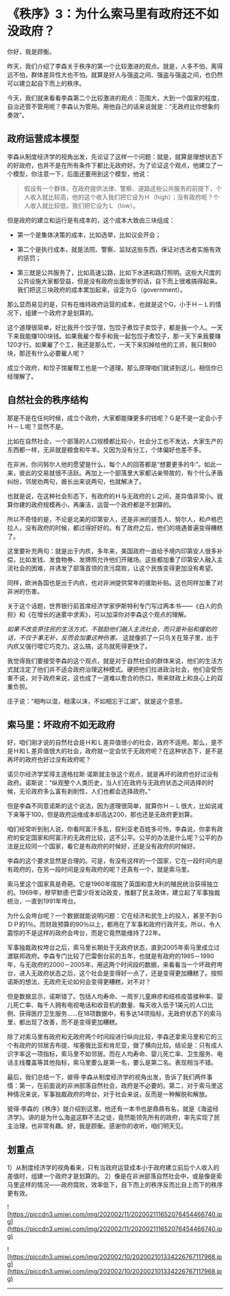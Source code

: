 # 《秩序》3：为什么索马里有政府还不如没政府？

你好，我是顾衡。

昨天，我们介绍了李森关于秩序的第一个比较激进的观点。就是，人多不怕，离得远不怕，群体差异性大也不怕。就算是好人与强盗之间、强盗与强盗之间，也仍然可以建立起自下而上的秩序。

今天，我们就来看看李森第二个比较激进的观点：范围大，大到一个国家的程度，自治还管不管用呢？李森认为管用。用他自己的话来说就是：“无政府比你想象的奏效”。

## 政府运营成本模型

李森从制度经济学的视角出发，先论证了这样一个问题：就是，就算是理想状态下的好政府，也并不是在所有条件下都比无政府好。为了论证这个观点，他建立了一个模型，你注意一下，后面还要用到这个模型，他说：

> 假设有一个群体，在政府提供法律、警察、道路这些公共服务的前提下，个人收入就比较高，他的这个收入我们把它设为Ｈ（high）；没有政府呢？个人收入就比较低，我们把它设为Ｌ（low）。

但是政府的建立和运行是有成本的，这个成本大致由三块组成：

* 第一个是集体决策的成本，比如选举，比如议会开会；

* 第二个是执行成本，就是法院、警察、监狱这些东西，保证对违法者实施有效的惩罚；

* 第三就是公共服务了，比如高速公路，比如下水道和路灯照明。这些大尺度的公共设施大家都受益，但是没有政府出面张罗的话，自下而上很难搞得起来。我们把这三块政府的成本累加起来，设定为Ｇ（government）。

那么显而易见的是，只有在维持政府运营的成本，也就是这个G，小于Ｈ－Ｌ的情况下，组建一个政府才是划算的。

这个道理很简单，好比我开个饺子馆，包饺子煮饺子卖饺子，都是我一个人。一天下来我能赚100块钱。如果我雇个帮手和我一起包饺子煮饺子，那一天下来我要赚120才行。如果雇了个工，我还是那么忙，一天下来扣掉给他的工资，我只剩60块，那还有什么必要雇人呢？

成立个政府，和饺子馆雇帮工也是一个道理。那么原理咱们就讲到这儿，相信你已经理解了。

## 自然社会的秩序结构

那是不是在任何时候，成立个政府，大家都能赚更多的钱呢？Ｇ是不是一定会小于Ｈ－Ｌ呢？显然不是。

比如在自然社会，一个部落的人口规模都比较小，社会分工也不发达，大家生产的东西都一样，无非就是粮食和牛羊。又因为没有分工，个体偏好也差不多。

在非洲，你问努尔人他的愿望是什么，每个人的回答都是“想要更多的牛”。如此一来，彼此的交易就很不活跃。再加上一个部落里大家都沾亲带故的，有个什么矛盾纠纷，邻居劝两句，酋长出来说两句，也就解决了。

也就是说，在这种社会形态下，有政府的Ｈ与无政府的Ｌ之间，差异值非常小。就算你建的政府规模再小，再廉洁，运营一个政府都是不划算的。

所以不奇怪的是，不论是北美的印第安人，还是非洲的提吾人、努尔人，和卢格巴拉人，没有政府的时候，都过得好好的。有了政府之后，他们的境遇普遍变得糟糕了。

这里要补充两句：就是出于内疚，多年来，美国政府一直给予境内印第安人很多补偿，比如发钱、发食物券、发牌照允许他们开赌场。这些都加重了印第安人融入主流社会的困难，并诱发了部落首领的贪污腐败，让这个民族变得更加没有希望。

同样，欧洲各国也是出于内疚，也对非洲提供常年的援助补贴。这也同样加重了对非洲的伤害。

关于这个话题，世界银行前首席经济学家伊斯特利专门写过两本书——《白人的负担》和《在增长的迷雾中求索》，可以加深你对李森这个观点的理解。

 *如果不改变原住民的生活方式，不鼓励他们融入主流社会，而只是补贴和援助的话，不仅于事无补，反而会加重这种伤害。* 这就像抓了一只鸟关在笼子里，出于内疚又强行喂它巧克力。这么搞，这鸟就死得更快了。

我觉得我们要接受李森的这个观点，就是对于自然社会的群体来说，他们的生活方式就注定了他们并不适合政府治理这种模式。硬把他们拉进政治社会，他们会受伤害不说，对于政府来说，这也成了一道难以愈合的伤口，带来财政上和良心上的双重负担。

庄子说：“相呴以湿，相濡以沫，不如相忘于江湖”。就是这个意思。

## 索马里：坏政府不如无政府

好，咱们刚才说的自然社会是Ｈ和Ｌ差异值很小的社会，政府不适用。那么，是不是Ｈ和Ｌ差异值很大的社会，政府就一定会优于无政府呢？在这种状态下，是不是再坏的政府也好过没有政府呢？

诺贝尔经济学奖得主道格拉斯·诺斯就主张这个观点，就是再坏的政府也好过没有政府。诺斯说：“纵观整个人类历史，当人们在政府与无政府状态之间选择的时候，无论政府多么富有剥削性，人们也都会选择政府。”

但是李森不同意诺斯的这个说法，因为道理很简单，就算你Ｈ－Ｌ很大，比如说减下来等于100，但是政府运维成本却高达200，那也还是无政府更划算。

咱们经常听到别人说，你看阿富汗多乱，叙利亚老百姓多可怜，李森说，你拿有政府的安定国家和阿富汗的无政府比较，这不公平。公平的办法是什么呢？公平的办法是比较同一个国家，看它是有政府的时候好，还是没有政府的时候好。

李森的这个要求显然是合理的。可是，有没有这样的一个国家，它在一段时间内是有政府的，在另一段时间是没有政府的呢？还真有一个，就是索马里。

索马里这个国家真是奇葩。它是1960年摆脱了英国和意大利的殖民统治获得独立的。1969年，穆罕默德·巴雷少将发动政变，推翻了民主政体，建立起了军事独裁统治，一直到1991年垮台。

为什么会垮台呢？一个数据就能说明问题：它在经济和民生上的投入，甚至不到ＧＤＰ的1％。而财政预算的90％以上，都用在了军事和政府行政开支。所以，令人震惊的不是这样的政府会垮台，而是它竟然能维持了22年。

军事独裁政权垮台之后，索马里长期处于无政府状态，直到2005年索马里成立过渡联邦政府。李森专门比较了巴雷倒台前的五年，也就是有政府的1985－1990年，与无政府的2000－2005年，用这两个时间段的数据，来看看当一个坏政府垮台，进入无政府状态之后，这个社会是变得好一点了，还是变得更加糟糕了。按照诺斯的想法，无政府无论如何会变得更糟糕，对不对？

但是数据显示，诺斯错了。包括人均寿命、一周岁儿童麻疹和结核疫苗接种率、婴儿死亡率、每千人拥有电视电话和收音机的数量、每天收入低于1美元的人口比例、获得医疗卫生服务……在18项数据中，有多达14项指标，无政府状态下的索马里，都出现了改善，而不是变得更加糟糕。

除了对索马里有政府和无政府两个时间段进行纵向比较，李森还拿索马里和它的三个有政府的邻居吉布提、埃塞俄比亚和肯尼亚，做了横向比较。结论是：只有成人识字率这一项指标，索马里不如邻居。而在人均寿命、婴儿死亡率、卫生服务、电话主线覆盖等其他指标，索马里要么是第一名，要么是第二名。表现相当不错。

最后，我们总结一下，彼得·李森从制度经济学的视角出发，告诉了我们两件事情：第一，在前面说的非洲部落自然社会，政府是不必要的。第二，对于索马里这种情况来说，军事独裁政府的垮台，对于社会来说，反而是一种解脱和解放。

彼得·李森的《秩序》就介绍到这里。他还有一本书也是鼎鼎有名，就是《海盗经济学》。讲的是为什么海盗这群不法之徒，竟然能领先所有的政府，率先实现了民主治理，也非常有趣。好，我是顾衡。感谢你的收听，咱们明天见。

## 划重点

1）从制度经济学的视角看来，只有当政府运营成本小于政府建立前后个人收入的差值时，组建一个政府才是划算的。
2）像是在非洲部落自然社会中，或是像是索马里这样的情况——政府腐败，效率低下，自下而上的秩序反而比自上而下的秩序更有效。

![https://piccdn3.umiwi.com/img/202002/11/202002111652076454466740.jpg](https://piccdn3.umiwi.com/img/202002/11/202002111652076454466740.jpg)

![https://piccdn3.umiwi.com/img/202002/10/202002101334226767117968.jpg](https://piccdn3.umiwi.com/img/202002/10/202002101334226767117968.jpg)

---
